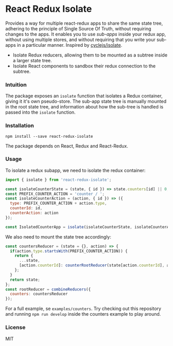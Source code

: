 # React Redux Isolate

Provides a way for multiple react-redux apps to share the same state tree, adhering to the principle of Single Source Of Truth,
without requiring changes to the apps. It enables you to use *sub-apps* inside your redux app, without using multiple stores, and without requiring that you write your sub-apps in a particular manner.
Inspired by [cyclejs/isolate](https://github.com/cyclejs/isolate).

* Isolate Redux reducers, allowing them to be mounted as a subtree inside a larger state tree.
* Isolate React components to sandbox their redux connection to the subtree.

### Intuition

The package exposes an `isolate` function that isolates a Redux container, giving it it's own pseudo-store. The sub-app state tree is manually mounted in the root state tree, and information about how the sub-tree is handled is passed into the `isolate` function.

### Installation

```
npm install --save react-redux-isolate
```

The package depends on React, Redux and React-Redux.

### Usage

To isolate a redux subapp, we need to isolate the redux container:

```js
import { isolate } from 'react-redux-isolate';

const isolateCounterState = (state, { id }) => state.counters[id] || 0;
const PREFIX_COUNTER_ACTION = 'counter / ';
const isolateCounterAction = (action, { id }) => ({
  type: PREFIX_COUNTER_ACTION + action.type,
  counterId: id,
  counterAction: action
});

const IsolatedCounterApp = isolate(isolateCounterState, isolateCounterAction)(CounterApp);
```

We also need to mount the state tree accordingly:

```js
const countersReducer = (state = {}, action) => {
  if(action.type.startsWith(PREFIX_COUNTER_ACTION)) {
    return {
      ...state,
      [action.counterId]: counterRootReducer(state[action.counterId], action.counterAction)
    };
  }
  return state;
};
const rootReducer = combineReducers({
  counters: countersReducer
});
```

For a full example, se `examples/counters`. Try checking out this repository and running `npm run develop` inside the counters example to play around.

### License

MIT
